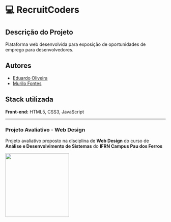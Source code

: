 # 💻 RecruitCoders

## Descrição do Projeto
Plataforma web desenvolvida para exposição de oportunidades de emprego para desenvolvedores.

## Autores

- [Eduardo Oliveira](https://github.com/oDudu23)
- [Murilo Fontes](https://github.com/murlokfs)


## Stack utilizada
**Front-end:** HTML5, CSS3, JavaScript

---

  ### Projeto Avaliativo - Web Design
Projeto avaliativo proposto na disciplina de **Web Design** do curso de **Análise e Desenvolvimento de Sistemas** do **IFRN Campus Pau dos Ferros**


<p align="left">
  <img width="200px" src="https://i.imgur.com/OIW4yxi.png"></img>
</p>

